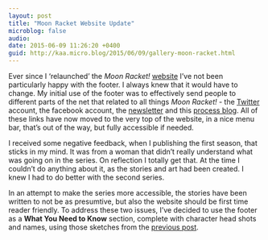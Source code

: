 ```yaml
---
layout: post
title: "Moon Racket Website Update"
microblog: false
audio: 
date: 2015-06-09 11:26:20 +0400
guid: http://kaa.micro.blog/2015/06/09/gallery-moon-racket.html
---
```

Ever since I ‘relaunched’ the <em>Moon Racket!</em> <a href="http://www.moonracket.com">website</a> I’ve not been particularly happy with the footer. I always knew that it would have to change. My initial use of the footer was to effectively send people to different parts of the net that related to all things <em>Moon Racket!</em> - the <a href="http://www.twitter.com/moonracket">Twitter</a> account, the facebook account, the <a href="http://www.tinyletter.com/moonracket">newsletter</a> and this <a href="http://www.procssr.tumblr.com">process blog</a>. All of these links have now moved to the very top of the website, in a nice menu bar, that’s out of the way, but fully accessible if needed.

I received some negative feedback, when I publishing the first season, that sticks in my mind. It was from a woman that didn’t really understand what was going on in the series. On reflection I totally get that. At the time I couldn’t do anything about it, as the stories and art had been created. I knew I had to do better with the second series.

In an attempt to make the series more accessible, the stories have been written to not be as presumtive, but also the website should be first time reader friendly. To address these two issues, I’ve decided to use the footer as a <strong>What You Need to Know</strong> section, complete with character head shots and names, using those sketches from the <a href="http://procssr.tumblr.com/post/120693390813/from-the-desk-1-first-in-the-series-a-set-of">previous post</a>.
